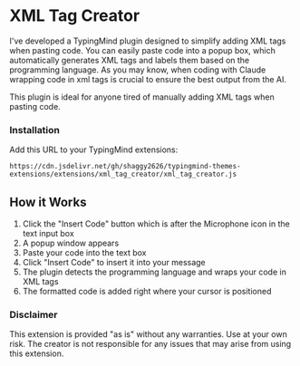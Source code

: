# XML Tag Creator

I've developed a TypingMind plugin designed to simplify adding XML tags when pasting code. You can easily paste code into a popup box, which automatically generates XML tags and labels them based on the programming language. As you may know, when coding with Claude wrapping code in xml tags is crucial to ensure the best output from the AI. 

This plugin is ideal for anyone tired of manually adding XML tags when pasting code.

### Installation
Add this URL to your TypingMind extensions:
```
https://cdn.jsdelivr.net/gh/shaggy2626/typingmind-themes-extensions/extensions/xml_tag_creator/xml_tag_creator.js
```

## How it Works

1. Click the "Insert Code" button which is after the Microphone icon in the text input box
2. A popup window appears
3. Paste your code into the text box
4. Click "Insert Code" to insert it into your message
5. The plugin detects the programming language and wraps your code in XML tags
6. The formatted code is added right where your cursor is positioned
   
### Disclaimer
This extension is provided "as is" without any warranties. Use at your own risk. The creator is not responsible for any issues that may arise from using this extension.
